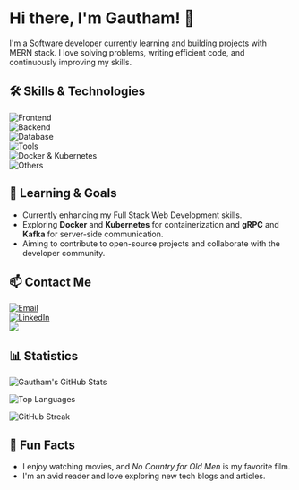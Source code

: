 # Hi there, I'm Gautham! 👋

I'm a Software developer currently learning and building projects with MERN stack. I love solving problems, writing efficient code, and continuously improving my skills.

## 🛠️ Skills & Technologies

<div>
  <img src="https://img.shields.io/badge/Frontend-HTML,CSS,JavaScript,Typescript,React,Next-blue?style=for-the-badge" alt="Frontend" />
</div>
<div>
  <img src="https://img.shields.io/badge/Backend-Node.js,Express.js-green?style=for-the-badge" alt="Backend" />
</div>
<div>
  <img src="https://img.shields.io/badge/Database-MongoDB,SQL-orange?style=for-the-badge" alt="Database" />
</div>
<div >
  <img src="https://img.shields.io/badge/Tools-Git,GitHub-black?style=for-the-badge" alt="Tools" />
</div>
<div>
  <img src="https://img.shields.io/badge/Containerization-Docker,Kubernetes-informational?style=for-the-badge" alt="Docker & Kubernetes" />
</div>
<div>
  <img src="https://img.shields.io/badge/Others-Redux,JWT,RESTful_API-yellow?style=for-the-badge" alt="Others" />
</div>


## 🌱 Learning & Goals

- Currently enhancing my Full Stack Web Development skills.
- Exploring **Docker** and **Kubernetes** for containerization and **gRPC** and **Kafka** for server-side communication.
- Aiming to contribute to open-source projects and collaborate with the developer community.

## 📫 Contact Me

<div>
  <a href="mailto:gthampies@gmail.com">
    <img src="https://img.shields.io/badge/Email-D14836?style=for-the-badge&logo=gmail&logoColor=white" alt="Email" />
  </a>
</div>
<div>
  <a href="https://www.linkedin.com/in/gautham-s-thampi-729206232/">
    <img src="https://img.shields.io/badge/LinkedIn-0077B5?style=for-the-badge&logo=linkedin&logoColor=white" alt="LinkedIn" />
  </a>
</div>
<div>
  <a href="https://leetcode.com/u/devdragon88/"/>
    <img src="https://img.shields.io/badge/-LeetCode-FFA116?style=for-the-badge&logo=LeetCode&logoColor=black" />
  </a>
</div>

## 📊 Statistics

<div>

  ![Gautham's GitHub Stats](https://github-readme-stats.vercel.app/api?username=gauthamthampi&show_icons=true&theme=radical)

  ![Top Languages](https://github-readme-stats.vercel.app/api/top-langs/?username=gauthamthampi&layout=compact&theme=radical)

  ![GitHub Streak](https://streak-stats.demolab.com/?user=gauthamthampi&theme=radical)

</div>

## 🎉 Fun Facts

- I enjoy watching movies, and *No Country for Old Men* is my favorite film.
- I'm an avid reader and love exploring new tech blogs and articles.

<!---
gauthamthampi/gauthamthampi is a ✨ special ✨ repository because its `README.md` (this file) appears on your GitHub profile.
You can click the Preview link to take a look at your changes.
--->
